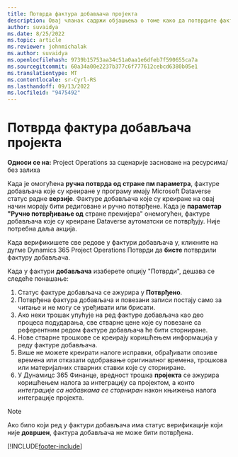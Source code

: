 ```yaml
---
title: Потврда фактура добављача пројекта
description: Овај чланак садржи објашњења о томе како да потврдите фактуру добављача пројекта у корпорацији Мицрософт Dynamics 365 Project Operations и описује финансијски утицај потврде фактуре добављача пројекта.
author: suvaidya
ms.date: 8/25/2022
ms.topic: article
ms.reviewer: johnmichalak
ms.author: suvaidya
ms.openlocfilehash: 9739b15753aa34c51a0aa1e6dfeb7f590655ca7a
ms.sourcegitcommit: 60a34a00e2237b377c6f777612cebcd6380b05e1
ms.translationtype: MT
ms.contentlocale: sr-Cyrl-RS
ms.lasthandoff: 09/13/2022
ms.locfileid: "9475492"
---
```

# <a name="confirm-project-vendor-invoices"></a>Потврда фактура добављача пројекта

**Односи се на:** Project Operations за сценарије засноване на ресурсима/без залиха

Када је омогућена **ручна потврда од стране пм параметра**, фактуре добављача које су креиране у програму имају Microsoft Dataverse статус радне **верзије**. Фактуре добављача које су креиране на овај начин морају бити редиговане и ручно потврђене. Када је **параметар "Ручно потврђивање од** стране премијера" онемогућен, фактуре добављача које су креиране Dataverse аутоматски се потврђују. Није потребна даља акција. 

Када верификишете све редове у фактури добављача у, кликните на дугме Dynamics 365 Project Operations Потврди да **бисте** потврдили фактуру добављача.

Када у фактури **добављача** изаберете опцију "Потврди", дешава се следеће понашање:

1. Статус фактуре добављача се ажурира у **Потврђено**.
1. Потврђена фактура добављача и повезани записи постају само за читање и не могу се уређивати или брисати.
1. Ако неки трошак упућује на ред фактуре добављача као део процеса подударања, све стварне цене које су повезане са референтним редом фактуре добављача ће бити сторниране.
1. Нове стварне трошкове се креирају коришћењем информација у реду фактуре добављача.
1. Више не можете креирати налоге исправки, обрађивати опозиве времена или отказати одобравање оригиналног времена, трошкова или материјалних стварних ставки које су сторниране.
1. У Дyнамицс 365 Финанце, вредност трошка **пројекта** се ажурира коришћењем налога за интеграцију са пројектом, а конто *интеграције са набавкама се сторниран* након књижења налога интеграције пројекта.

> [!NOTE]
> Ако било који ред у фактури добављача има статус верификације који није **довршен**, фактура добављача не може бити потврђена.

[!INCLUDE[footer-include](../includes/footer-banner.md)]
